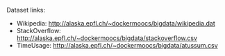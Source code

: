 Dataset links:

* Wikipedia: http://alaska.epfl.ch/~dockermoocs/bigdata/wikipedia.dat
* StackOverflow: http://alaska.epfl.ch/~dockermoocs/bigdata/stackoverflow.csv
* TimeUsage: http://alaska.epfl.ch/~dockermoocs/bigdata/atussum.csv
